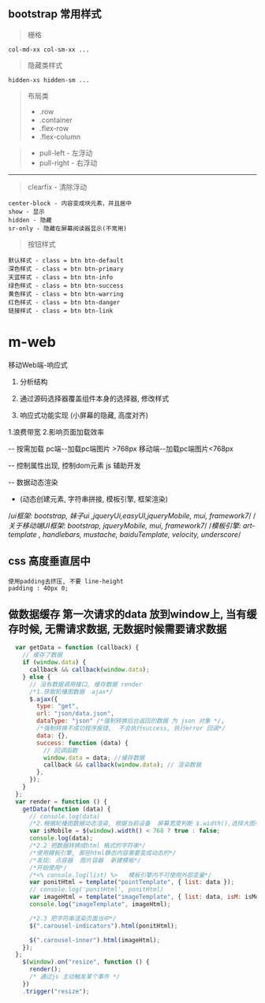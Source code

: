 ## bootstrap 常用样式
> 栅格
```
col-md-xx col-sm-xx ...
```

> 隐藏类样式
```
hidden-xs hidden-sm ...
```
> 布局类
> + .row
> + .container
> + .flex-row
> + .flex-column

> + pull-left - 左浮动
> + pull-right - 右浮动

-------
> clearfix - 清除浮动
```code
center-block - 内容变成块元素，并且居中
show - 显示
hidden - 隐藏
sr-only - 隐藏在屏幕阅读器显示(不常用)
```

> 按钮样式
```code
默认样式 - class = btn btn-default
深色样式 - class = btn btn-primary
天蓝样式 - class = btn btn-info
绿色样式 - class = btn btn-success
黄色样式 - class = btn btn-warring
红色样式 - class = btn btn-danger
链接样式 - class = btn btn-link
```

# m-web
移动Web端-响应式


1. 分析结构

2. 通过源码选择器覆盖组件本身的选择器, 修改样式

3. 响应式功能实现 (小屏幕的隐藏, 高度对齐)




1.浪费带宽
2.影响页面加载效率

--
按需加载
pc端--加载pc端图片 >768px
移动端--加载pc端图片<768px

--
控制属性出现,  控制dom元素
js 辅助开发

--
数据动态渲染
* (动态创建元素, 字符串拼接, 模板引擎, 框架渲染)

/*ui框架: bootstrap, 妹子ui ,jqueryUi,easyUI,jqueryMobile, mui, framework7*/
/*关于移动端UI框架: bootstrap, jqueryMobile, mui, framework7*/
/*模板引擎:  art-template , handlebars, mustache, baiduTemplate, velocity,  underscore*/

## css 高度垂直居中
```
使用padding去挤压, 不要 line-height
padding : 40px 0;
```

## 做数据缓存 第一次请求的data 放到window上, 当有缓存时候, 无需请求数据, 无数据时候需要请求数据
``` javascript
  var getData = function (callback) {
    // 缓存了数据
    if (window.data) {
      callback && callback(window.data);
    } else {
      // 没有数据调用接口, 缓存数据 render
      /*1.获取轮播图数据  ajax*/
      $.ajax({
        type: "get",
        url: "json/data.json",
        dataType: "json" /*强制转换后台返回的数据 为 json 对象 */,
        /*强制转换不成功程序报错,  不会执行success, 执行error 回调*/
        data: {},
        success: function (data) {
          // 回调函数
          window.data = data; //缓存数据
          callback && callback(window.data); // 渲染数据
        },
      });
    }
  };
  var render = function () {
    getData(function (data) {
      // console.log(data)
      /*2.根据轮播图数据动态渲染, 根据当前设备  屏幕宽度判断 $.width(),选择大图小图 ,768px*/
      var isMobile = $(window).width() < 768 ? true : false;
      console.log(data);
      /*2.2 把数据转换成html 格式的字符串*/
      /*使用模板引擎, 那些html静态内容需要变成动态的*/
      /*发现: 点容器  图片容器  新建模板*/
      /*开始使用*/
      /*<% console.log(list) %>   模板引擎内不可使用外部变量*/
      var ponitHtml = template("pointTemplate", { list: data });
      // console.log('ponitHtml', ponitHtml)
      var imageHtml = template("imageTemplate", { list: data, isM: isMobile });
      console.log("imageTemplate", imageHtml);

      /*2.3 把字符串渲染页面当中*/
      $(".carousel-indicators").html(ponitHtml);

      $(".carousel-inner").html(imageHtml);
    });
  };
    $(window).on("resize", function () {
      render();
      /* 通过js 主动触发某个事件 */
    })
    .trigger("resize");
```
